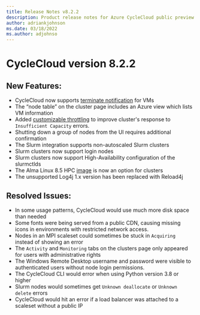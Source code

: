 ```yaml
---
title: Release Notes v8.2.2
description: Product release notes for Azure CycleCloud public preview v8.2.2
author: adriankjohnson
ms.date: 03/18/2022
ms.author: adjohnso
---
```


# CycleCloud version 8.2.2

## New Features:

* CycleCloud now supports [terminate notification](../how-to/scheduled-events.md#terminate-notification) for VMs
* The “node table” on the cluster page includes an Azure view which lists VM information
* Added [customizable throttling](../cluster-references/node-nodearray-reference#nodearray-specific-attributes) to improve cluster's response to `Insufficient Capacity` errors.
* Shutting down a group of nodes from the UI requires additional confirmation
* The Slurm integration supports non-autoscaled Slurm clusters
* Slurm clusters now support login nodes
* Slurm clusters now support High-Availability configuration of the slurmctlds
* The Alma Linux 8.5 HPC [image](../images.md) is now an option for clusters
* The unsupported Log4j 1.x version has been replaced with Reload4j

## Resolved Issues:

* In some usage patterns, CycleCloud would use much more disk space than needed
* Some fonts were being served from a public CDN, causing missing icons in environments with restricted network access.
* Nodes in an MPI scaleset could sometimes be stuck in `Acquiring` instead of showing an error
* The `Activity` and `Monitoring` tabs on the clusters page only appeared for users with administrative rights
* The Windows Remote Desktop username and password were visible to authenticated users without node login permissions.
* The CycleCloud CLI would error when using Python version 3.8 or higher
* Slurm nodes would sometimes get `Unknown deallocate` or `Unknown delete` errors
* CycleCloud would hit an error if a load balancer was attached to a scaleset without a public IP
